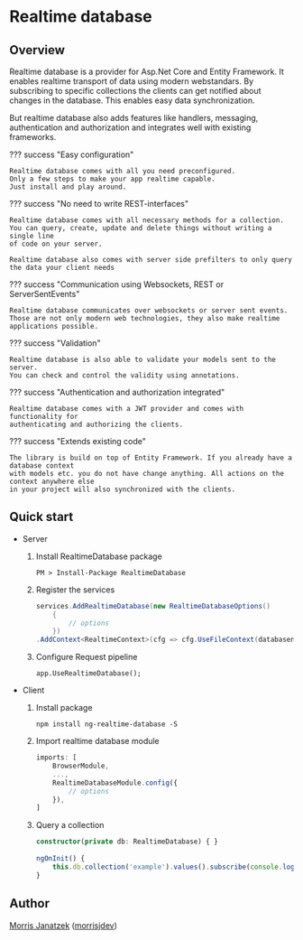 # Realtime database

## Overview

Realtime database is a provider for Asp.Net Core and Entity Framework.
It enables realtime transport of data using modern webstandars.
By subscribing to specific collections the clients can get notified about changes in the database.
This enables easy data synchronization.

But realtime database also adds features like handlers,
messaging, authentication and authorization and integrates well with existing frameworks.

??? success "Easy configuration"

    Realtime database comes with all you need preconfigured.
    Only a few steps to make your app realtime capable.
    Just install and play around.

??? success "No need to write REST-interfaces"
    
    Realtime database comes with all necessary methods for a collection.
    You can query, create, update and delete things without writing a single line
    of code on your server.
    
    Realtime database also comes with server side prefilters to only query
    the data your client needs

??? success "Communication using Websockets, REST or ServerSentEvents"

    Realtime database communicates over websockets or server sent events.
    Those are not only modern web technologies, they also make realtime applications possible.

??? success "Validation"

    Realtime database is also able to validate your models sent to the server.
    You can check and control the validity using annotations.

??? success "Authentication and authorization integrated"

    Realtime database comes with a JWT provider and comes with functionality for 
    authenticating and authorizing the clients.

??? success "Extends existing code"
    
    The library is build on top of Entity Framework. If you already have a database context
    with models etc. you do not have change anything. All actions on the context anywhere else
    in your project will also synchronized with the clients.

## Quick start

- Server
    1. Install RealtimeDatabase package
        ```
        PM > Install-Package RealtimeDatabase
        ```
        
    2. Register the services
        ``` csharp
        services.AddRealtimeDatabase(new RealtimeDatabaseOptions()
            {
                // options
            })
        .AddContext<RealtimeContext>(cfg => cfg.UseFileContext(databasename: "realtime"));
        ```
    
    3. Configure Request pipeline
        ```
        app.UseRealtimeDatabase();
        ```
    
- Client
    1. Install package
        ``` 
        npm install ng-realtime-database -S
        ```
    
    2. Import realtime database module
        ``` typescript 
        imports: [
            BrowserModule,
            ...,
            RealtimeDatabaseModule.config({
                // options
            }), 
        ]
        ```
    
    3. Query a collection
        ``` typescript
        constructor(private db: RealtimeDatabase) { }
                
        ngOnInit() {
            this.db.collection('example').values().subscribe(console.log);
        }
        ```

## Author

[Morris Janatzek](http://morrisj.net) ([morrisjdev](https://github.com/morrisjdev))

